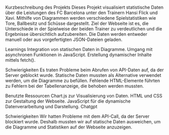 Kurzbeschreibung des Projekts
Dieses Projekt visualisiert statistische Daten über die Leistungen des FC Barcelona unter den Trainern Hansi Flick und Xavi. Mithilfe von Diagrammen werden verschiedene Spielstatistiken wie Tore, Ballbesitz und Schüsse dargestellt. Ziel der Webseite ist es, die Unterschiede in der Spielweise der beiden Trainer zu verdeutlichen und die Ergebnisse übersichtlich aufzubereiten. Die Daten werden entweder manuell oder aus vorgefertigten JSON-Dateien geladen.

Learnings
Integration von statischen Daten in Diagramme.
Umgang mit asynchronen Funktionen in JavaScript.
Erstellung dynamischer Inhalte mittels fetch().

Schwierigkeiten
Es traten Probleme beim Abrufen von API-Daten auf, da der Server geblockt wurde.
Statische Daten mussten als Alternative verwendet werden, um die Diagramme zu befüllen.
Fehlende HTML-Elemente führten zu Fehlern bei der Tabellenanzeige, die behoben werden mussten.

Benutzte Ressourcen
Chart.js zur Visualisierung von Daten.
HTML und CSS zur Gestaltung der Webseite.
JavaScript für die dynamische Datenverarbeitung und Darstellung.
Chatgpt

Schwierigkeiten
Wir hatten Probleme mit dem API-Call, da der Server blockiert wurde. Deshalb mussten wir auf statische Daten ausweichen, um die Diagramme und Statistiken auf der Webseite anzuzeigen.
